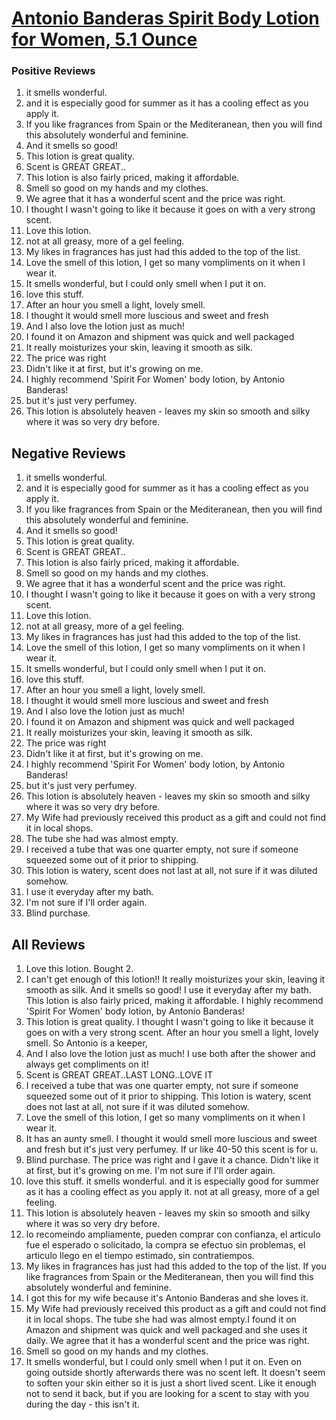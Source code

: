 # [Antonio Banderas Spirit Body Lotion for Women, 5.1 Ounce](https://products.checkmycream.com/products/Antonio-Banderas-Spirit-Body-Lotion-for-Women-5.1-Ounce.html)

### Positive Reviews

<ol>
      <li>it smells wonderful.</li>
      <li>and it is especially good for summer as it has a cooling effect as you apply it.</li>
      <li>If you like fragrances from Spain or the Mediteranean, then you will find this absolutely wonderful and feminine.</li>
      <li>And it smells so good!</li>
      <li>This lotion is great quality.</li>
      <li>Scent is GREAT GREAT..</li>
      <li>This lotion is also fairly priced, making it affordable.</li>
      <li>Smell so good on my hands and my clothes.</li>
      <li>We agree that it has a wonderful scent and the price was right.</li>
      <li>I thought I wasn&#x27;t going to like it because it goes on with a very strong scent.</li>
      <li>Love this lotion.</li>
      <li>not at all greasy, more of a gel feeling.</li>
      <li>My likes in fragrances has just had this added to the top of the list.  </li>
      <li>Love the smell of this lotion, I get so many vompliments on it when I wear it.</li>
      <li>It smells wonderful, but I could only smell when I put it on.  </li>
      <li>love this stuff.</li>
      <li>After an hour you smell a light, lovely smell.</li>
      <li>I thought it would smell more luscious and sweet and fresh</li>
      <li>And I also love the lotion just as much!</li>
      <li>I found it on Amazon and shipment was quick and well packaged</li>
      <li>It really moisturizes your skin, leaving it smooth as silk.</li>
      <li>The price was right</li>
      <li>Didn&#x27;t like it at first, but it&#x27;s growing on me.</li>
      <li>I highly recommend &#x27;Spirit For Women&#x27; body lotion, by Antonio Banderas!</li>
      <li>but it&#x27;s just very perfumey.</li>
      <li>This lotion is absolutely heaven - leaves my skin so smooth and silky where it was so very dry before.</li>
</ol>


<h2>Negative Reviews</h2>
<ol>
<li> it smells wonderful.</li>
<li> and it is especially good for summer as it has a cooling effect as you apply it.</li>
<li> If you like fragrances from Spain or the Mediteranean, then you will find this absolutely wonderful and feminine.</li>
<li> And it smells so good!</li>
<li> This lotion is great quality.</li>
<li> Scent is GREAT GREAT..</li>
<li> This lotion is also fairly priced, making it affordable.</li>
<li> Smell so good on my hands and my clothes.</li>
<li> We agree that it has a wonderful scent and the price was right.</li>
<li> I thought I wasn&#x27;t going to like it because it goes on with a very strong scent.</li>
<li> Love this lotion.</li>
<li> not at all greasy, more of a gel feeling.</li>
<li> My likes in fragrances has just had this added to the top of the list.  </li>
<li> Love the smell of this lotion, I get so many vompliments on it when I wear it.</li>
<li> It smells wonderful, but I could only smell when I put it on.  </li>
<li> love this stuff.</li>
<li> After an hour you smell a light, lovely smell.</li>
<li> I thought it would smell more luscious and sweet and fresh</li>
<li> And I also love the lotion just as much!</li>
<li> I found it on Amazon and shipment was quick and well packaged</li>
<li> It really moisturizes your skin, leaving it smooth as silk.</li>
<li> The price was right</li>
<li> Didn&#x27;t like it at first, but it&#x27;s growing on me.</li>
<li> I highly recommend &#x27;Spirit For Women&#x27; body lotion, by Antonio Banderas!</li>
<li> but it&#x27;s just very perfumey.</li>
<li> This lotion is absolutely heaven - leaves my skin so smooth and silky where it was so very dry before.</li>
<li> My Wife had previously received this product as a gift and could not find it in local shops.</li>
<li> The tube she had was almost empty.</li>
<li> I received a tube that was one quarter empty, not sure if someone squeezed some out of it prior to shipping.</li>
<li> This lotion is watery, scent does not last at all, not sure if it was diluted somehow.</li>
<li> I use it everyday after my bath.</li>
<li> I&#x27;m not sure if I&#x27;ll order again.</li>
<li> Blind purchase.</li>
</ol>

<h2>All Reviews</h2>

<ol>
    <li> Love this lotion. Bought 2.</li>
    <li> I can&#x27;t get enough of this lotion!! It really moisturizes your skin, leaving it smooth as silk. And it smells so good! I use it everyday after my bath. This lotion is also fairly priced, making it affordable. I highly recommend &#x27;Spirit For Women&#x27; body lotion, by Antonio Banderas!</li>
    <li> This lotion is great quality. I thought I wasn&#x27;t going to like it because it goes on with a very strong scent. After an hour you smell a light, lovely smell. So Antonio is a keeper,</li>
    <li> And I also love the lotion just as much! I use both after the shower and always get compliments on it!</li>
    <li> Scent is GREAT GREAT..LAST LONG..LOVE IT</li>
    <li> I received a tube that was one quarter empty, not sure if someone squeezed some out of it prior to shipping. This lotion is watery, scent does not last at all, not sure if it was diluted somehow.</li>
    <li> Love the smell of this lotion, I get so many vompliments on it when I wear it.</li>
    <li> It has an aunty smell. I thought it would smell more luscious and sweet and fresh but it&#x27;s just very perfumey. If ur like 40-50 this scent is for u.</li>
    <li> Blind purchase. The price was right and I gave it a chance. Didn&#x27;t like it at first, but it&#x27;s growing on me. I&#x27;m not sure if I&#x27;ll order again.</li>
    <li> love this stuff. it smells wonderful. and it is especially good for summer as it has a cooling effect as you apply it. not at all greasy, more of a gel feeling.</li>
    <li> This lotion is absolutely heaven - leaves my skin so smooth and silky where it was so very dry before.</li>
    <li> lo recomeindo ampliamente, pueden comprar con confianza, el articulo fue el esperado o solicitado, la compra se efectuo sin problemas, el articulo llego en el tiempo estimado, sin contratiempos.</li>
    <li> My likes in fragrances has just had this added to the top of the list.  If you like fragrances from Spain or the Mediteranean, then you will find this absolutely wonderful and feminine.</li>
    <li> I got this for my wife because it&#x27;s Antonio Banderas and she loves it.</li>
    <li> My Wife had previously received this product as a gift and could not find it in local shops. The tube she had was almost empty.I found it on Amazon and shipment was quick and well packaged and she uses it daily. We agree that it has a wonderful scent and the price was right.</li>
    <li> Smell so good on my hands and my clothes.</li>
    <li> It smells wonderful, but I could only smell when I put it on.  Even on going outside shortly afterwards there was no scent left.  It doesn&#x27;t seem to soften your skin either so it is just a short lived scent.  Like it enough not to send it back, but if you are looking for a scent to stay with you during the day - this isn&#x27;t it.</li>
</ol>




